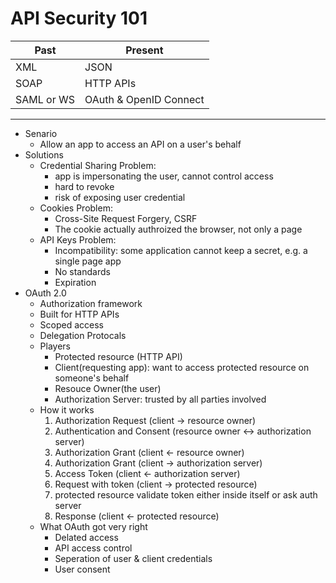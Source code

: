 # API Security 101

Past  | Present
------------- | -------------
XML  | JSON
SOAP | HTTP APIs
SAML or WS | OAuth & OpenID Connect

---

* Senario
  * Allow an app to access an API on a user's behalf
* Solutions
  * Credential Sharing Problem:
    * app is impersonating the user, cannot control access
    * hard to revoke
    * risk of exposing user credential
  * Cookies Problem:
    * Cross-Site Request Forgery, CSRF
    * The cookie actually authroized the browser, not only a page
  * API Keys Problem:
    * Incompatibility: some application cannot keep a secret, e.g. a single page app
    * No standards
    * Expiration
* OAuth 2.0
  * Authorization framework
  * Built for HTTP APIs
  * Scoped access
  * Delegation Protocals
  * Players
    * Protected resource (HTTP API)
    * Client(requesting app): want to access protected resource on someone's behalf
    * Resouce Owner(the user)
    * Authorization Server: trusted by all parties involved
  * How it works
    1. Authorization Request (client -> resource owner)
    2. Authentication and Consent (resource owner <-> authorization server)
    3. Authorization Grant (client <- resource owner)
    4. Authorization Grant (client -> authorization server)
    5. Access Token (client <- authorization server)
    6. Request with token (client -> protected resource)
    7. protected resource validate token either inside itself or ask auth server
    8. Response (client <- protected resource)
  * What OAuth got very right
    * Delated access
    * API access control
    * Seperation of user & client credentials
    * User consent
